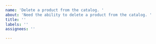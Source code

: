 ```yaml
---
name: 'Delete a product from the catalog. '
about: 'Need the ability to delete a product from the catalog. '
title: ''
labels: ''
assignees: ''

---
```



